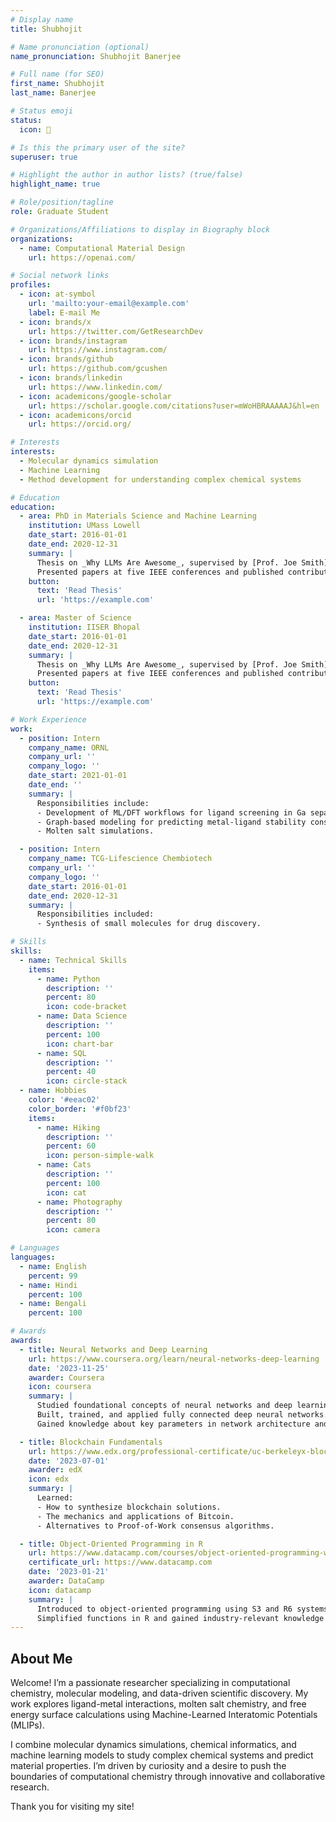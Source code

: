 ```yaml
---
# Display name
title: Shubhojit

# Name pronunciation (optional)
name_pronunciation: Shubhojit Banerjee

# Full name (for SEO)
first_name: Shubhojit
last_name: Banerjee

# Status emoji
status:
  icon: 🥳

# Is this the primary user of the site?
superuser: true

# Highlight the author in author lists? (true/false)
highlight_name: true

# Role/position/tagline
role: Graduate Student

# Organizations/Affiliations to display in Biography block
organizations:
  - name: Computational Material Design
    url: https://openai.com/

# Social network links
profiles:
  - icon: at-symbol
    url: 'mailto:your-email@example.com'
    label: E-mail Me
  - icon: brands/x
    url: https://twitter.com/GetResearchDev
  - icon: brands/instagram
    url: https://www.instagram.com/
  - icon: brands/github
    url: https://github.com/gcushen
  - icon: brands/linkedin
    url: https://www.linkedin.com/
  - icon: academicons/google-scholar
    url: https://scholar.google.com/citations?user=mWoHBRAAAAAJ&hl=en
  - icon: academicons/orcid
    url: https://orcid.org/

# Interests
interests:
  - Molecular dynamics simulation
  - Machine Learning
  - Method development for understanding complex chemical systems

# Education
education:
  - area: PhD in Materials Science and Machine Learning
    institution: UMass Lowell
    date_start: 2016-01-01
    date_end: 2020-12-31
    summary: |
      Thesis on _Why LLMs Are Awesome_, supervised by [Prof. Joe Smith](https://example.com). 
      Presented papers at five IEEE conferences and published contributions in two Springer journals.
    button:
      text: 'Read Thesis'
      url: 'https://example.com'

  - area: Master of Science
    institution: IISER Bhopal
    date_start: 2016-01-01
    date_end: 2020-12-31
    summary: |
      Thesis on _Why LLMs Are Awesome_, supervised by [Prof. Joe Smith](https://example.com). 
      Presented papers at five IEEE conferences and published contributions in two Springer journals.
    button:
      text: 'Read Thesis'
      url: 'https://example.com'

# Work Experience
work:
  - position: Intern
    company_name: ORNL
    company_url: ''
    company_logo: ''
    date_start: 2021-01-01
    date_end: ''
    summary: |
      Responsibilities include:
      - Development of ML/DFT workflows for ligand screening in Ga separation.
      - Graph-based modeling for predicting metal-ligand stability constants.
      - Molten salt simulations.

  - position: Intern
    company_name: TCG-Lifescience Chembiotech
    company_url: ''
    company_logo: ''
    date_start: 2016-01-01
    date_end: 2020-12-31
    summary: |
      Responsibilities included:
      - Synthesis of small molecules for drug discovery.

# Skills
skills:
  - name: Technical Skills
    items:
      - name: Python
        description: ''
        percent: 80
        icon: code-bracket
      - name: Data Science
        description: ''
        percent: 100
        icon: chart-bar
      - name: SQL
        description: ''
        percent: 40
        icon: circle-stack
  - name: Hobbies
    color: '#eeac02'
    color_border: '#f0bf23'
    items:
      - name: Hiking
        description: ''
        percent: 60
        icon: person-simple-walk
      - name: Cats
        description: ''
        percent: 100
        icon: cat
      - name: Photography
        description: ''
        percent: 80
        icon: camera

# Languages
languages:
  - name: English
    percent: 99
  - name: Hindi
    percent: 100
  - name: Bengali
    percent: 100

# Awards
awards:
  - title: Neural Networks and Deep Learning
    url: https://www.coursera.org/learn/neural-networks-deep-learning
    date: '2023-11-25'
    awarder: Coursera
    icon: coursera
    summary: |
      Studied foundational concepts of neural networks and deep learning. 
      Built, trained, and applied fully connected deep neural networks. 
      Gained knowledge about key parameters in network architecture and applied deep learning in real-world applications.

  - title: Blockchain Fundamentals
    url: https://www.edx.org/professional-certificate/uc-berkeleyx-blockchain-fundamentals
    date: '2023-07-01'
    awarder: edX
    icon: edx
    summary: |
      Learned:
      - How to synthesize blockchain solutions.
      - The mechanics and applications of Bitcoin.
      - Alternatives to Proof-of-Work consensus algorithms.

  - title: Object-Oriented Programming in R
    url: https://www.datacamp.com/courses/object-oriented-programming-with-s3-and-r6-in-r
    certificate_url: https://www.datacamp.com
    date: '2023-01-21'
    awarder: DataCamp
    icon: datacamp
    summary: |
      Introduced to object-oriented programming using S3 and R6 systems. 
      Simplified functions in R and gained industry-relevant knowledge for API work and GUI design.
---
```


## About Me

Welcome! I’m a passionate researcher specializing in computational chemistry, molecular modeling, and data-driven scientific discovery. My work explores ligand-metal interactions, molten salt chemistry, and free energy surface calculations using Machine-Learned Interatomic Potentials (MLIPs).

I combine molecular dynamics simulations, chemical informatics, and machine learning models to study complex chemical systems and predict material properties. I’m driven by curiosity and a desire to push the boundaries of computational chemistry through innovative and collaborative research.

Thank you for visiting my site!
